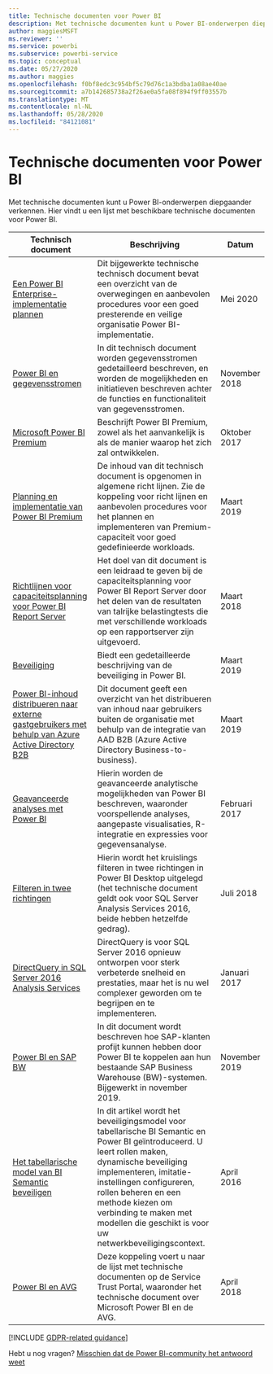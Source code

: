 ```yaml
---
title: Technische documenten voor Power BI
description: Met technische documenten kunt u Power BI-onderwerpen diepgaander verkennen.
author: maggiesMSFT
ms.reviewer: ''
ms.service: powerbi
ms.subservice: powerbi-service
ms.topic: conceptual
ms.date: 05/27/2020
ms.author: maggies
ms.openlocfilehash: f0bf8edc3c954bf5c79d76c1a3bdba1a08ae40ae
ms.sourcegitcommit: a7b142685738a2f26ae0a5fa08f894f9ff03557b
ms.translationtype: MT
ms.contentlocale: nl-NL
ms.lasthandoff: 05/28/2020
ms.locfileid: "84121081"
---
```

# <a name="whitepapers-for-power-bi"></a>Technische documenten voor Power BI

Met technische documenten kunt u Power BI-onderwerpen diepgaander verkennen. Hier vindt u een lijst met beschikbare technische documenten voor Power BI.

| Technisch document | Beschrijving | Datum |
| --- | --- | --- |
| [Een Power BI Enterprise-implementatie plannen](https://aka.ms/PBIEnterpriseDeploymentWP) |Dit bijgewerkte technische technisch document bevat een overzicht van de overwegingen en aanbevolen procedures voor een goed presterende en veilige organisatie Power BI-implementatie. | Mei 2020 |
| [Power BI en gegevensstromen](https://go.microsoft.com/fwlink/?linkid=2034388&clcid=0x409)| In dit technisch document worden gegevensstromen gedetailleerd beschreven, en worden de mogelijkheden en initiatieven beschreven achter de functies en functionaliteit van gegevensstromen. | November 2018 |
| [Microsoft Power BI Premium](https://aka.ms/pbipremiumwhitepaper) |Beschrijft Power BI Premium, zowel als het aanvankelijk is als de manier waarop het zich zal ontwikkelen. | Oktober 2017 |
| [Planning en implementatie van Power BI Premium](whitepaper-powerbi-premium-deployment.md)| De inhoud van dit technisch document is opgenomen in algemene richt lijnen. Zie de koppeling voor richt lijnen en aanbevolen procedures voor het plannen en implementeren van Premium-capaciteit voor goed gedefinieerde workloads.| Maart 2019 |
| [Richtlijnen voor capaciteitsplanning voor Power BI Report Server](../report-server/capacity-planning.md) |Het doel van dit document is een leidraad te geven bij de capaciteitsplanning voor Power BI Report Server door het delen van de resultaten van talrijke belastingtests die met verschillende workloads op een rapportserver zijn uitgevoerd. | Maart 2018 |
| [Beveiliging](../admin/service-admin-power-bi-security.md) |Biedt een gedetailleerde beschrijving van de beveiliging in Power BI. | Maart 2019 |
| [Power BI-inhoud distribueren naar externe gastgebruikers met behulp van Azure Active Directory B2B](../guidance/whitepaper-azure-b2b-power-bi.md)|Dit document geeft een overzicht van het distribueren van inhoud naar gebruikers buiten de organisatie met behulp van de integratie van AAD B2B (Azure Active Directory Business-to-business).| Maart 2019 |
| [Geavanceerde analyses met Power BI](https://info.microsoft.com/advanced-analytics-with-power-bi.html?Is=Website) |Hierin worden de geavanceerde analytische mogelijkheden van Power BI beschreven, waaronder voorspellende analyses, aangepaste visualisaties, R-integratie en expressies voor gegevensanalyse. | Februari 2017 |
| [Filteren in twee richtingen](../transform-model/desktop-bidirectional-filtering.md) |Hierin wordt het kruislings filteren in twee richtingen in Power BI Desktop uitgelegd (het technische document geldt ook voor SQL Server Analysis Services 2016, beide hebben hetzelfde gedrag). | Juli 2018 |
| [DirectQuery in SQL Server 2016 Analysis Services](https://blogs.msdn.microsoft.com/analysisservices/2017/04/06/directquery-in-sql-server-2016-analysis-services-whitepaper/) |DirectQuery is voor SQL Server 2016 opnieuw ontworpen voor sterk verbeterde snelheid en prestaties, maar het is nu wel complexer geworden om te begrijpen en te implementeren. | Januari 2017 |
| [Power BI en SAP BW](https://aka.ms/powerbiandsapbw)| In dit document wordt beschreven hoe SAP-klanten profijt kunnen hebben door Power BI te koppelen aan hun bestaande SAP Business Warehouse (BW)-systemen. Bijgewerkt in november 2019.| November 2019 |
| [Het tabellarische model van BI Semantic beveiligen](https://download.microsoft.com/download/D/2/0/D20E1C5F-72EA-4505-9F26-FEF9550EFD44/Securing%20the%20Tabular%20BI%20Semantic%20Model.docx) |In dit artikel wordt het beveiligingsmodel voor tabellarische BI Semantic en Power BI geïntroduceerd. U leert rollen maken, dynamische beveiliging implementeren, imitatie-instellingen configureren, rollen beheren en een methode kiezen om verbinding te maken met modellen die geschikt is voor uw netwerkbeveiligingscontext. | April 2016 |
| [Power BI en AVG](https://aka.ms/power-bi-gdpr-whitepaper)| Deze koppeling voert u naar de lijst met technische documenten op de Service Trust Portal, waaronder het technische document over Microsoft Power BI en de AVG. | April 2018 |

[!INCLUDE [GDPR-related guidance](../includes/gdpr-hybrid-note.md)]

Hebt u nog vragen? [Misschien dat de Power BI-community het antwoord weet](https://community.powerbi.com/)
